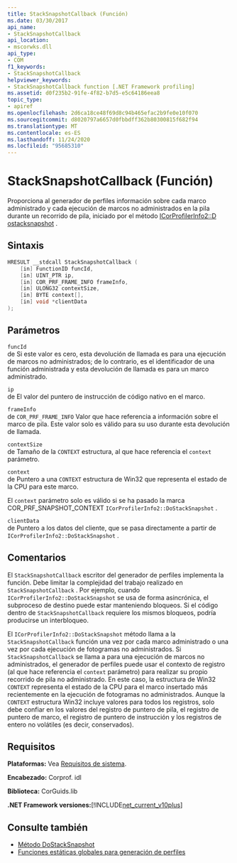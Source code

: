 ```yaml
---
title: StackSnapshotCallback (Función)
ms.date: 03/30/2017
api_name:
- StackSnapshotCallback
api_location:
- mscorwks.dll
api_type:
- COM
f1_keywords:
- StackSnapshotCallback
helpviewer_keywords:
- StackSnapshotCallback function [.NET Framework profiling]
ms.assetid: d0f235b2-91fe-4f82-b7d5-e5c64186eea8
topic_type:
- apiref
ms.openlocfilehash: 2d6ca18ce48f69d8c94b465efac2b9fe0e10f070
ms.sourcegitcommit: d8020797a6657d0fbbdff362b80300815f682f94
ms.translationtype: MT
ms.contentlocale: es-ES
ms.lasthandoff: 11/24/2020
ms.locfileid: "95685310"
---
```

# <a name="stacksnapshotcallback-function"></a>StackSnapshotCallback (Función)

Proporciona al generador de perfiles información sobre cada marco administrado y cada ejecución de marcos no administrados en la pila durante un recorrido de pila, iniciado por el método [ICorProfilerInfo2::D ostacksnapshot](icorprofilerinfo2-dostacksnapshot-method.md) .  
  
## <a name="syntax"></a>Sintaxis  
  
```cpp  
HRESULT __stdcall StackSnapshotCallback (  
    [in] FunctionID funcId,  
    [in] UINT_PTR ip,  
    [in] COR_PRF_FRAME_INFO frameInfo,  
    [in] ULONG32 contextSize,  
    [in] BYTE context[],  
    [in] void *clientData  
);  
```  
  
## <a name="parameters"></a>Parámetros  

 `funcId`  
 de Si este valor es cero, esta devolución de llamada es para una ejecución de marcos no administrados; de lo contrario, es el identificador de una función administrada y esta devolución de llamada es para un marco administrado.  
  
 `ip`  
 de El valor del puntero de instrucción de código nativo en el marco.  
  
 `frameInfo`  
 de `COR_PRF_FRAME_INFO` Valor que hace referencia a información sobre el marco de pila. Este valor solo es válido para su uso durante esta devolución de llamada.  
  
 `contextSize`  
 de Tamaño de la `CONTEXT` estructura, al que hace referencia el `context` parámetro.  
  
 `context`  
 de Puntero a una `CONTEXT` estructura de Win32 que representa el estado de la CPU para este marco.  
  
 El `context` parámetro solo es válido si se ha pasado la marca COR_PRF_SNAPSHOT_CONTEXT `ICorProfilerInfo2::DoStackSnapshot` .  
  
 `clientData`  
 de Puntero a los datos del cliente, que se pasa directamente a partir de `ICorProfilerInfo2::DoStackSnapshot` .  
  
## <a name="remarks"></a>Comentarios  

 El `StackSnapshotCallback` escritor del generador de perfiles implementa la función. Debe limitar la complejidad del trabajo realizado en `StackSnapshotCallback` . Por ejemplo, cuando `ICorProfilerInfo2::DoStackSnapshot` se usa de forma asincrónica, el subproceso de destino puede estar manteniendo bloqueos. Si el código dentro de `StackSnapshotCallback` requiere los mismos bloqueos, podría producirse un interbloqueo.  
  
 El `ICorProfilerInfo2::DoStackSnapshot` método llama a la `StackSnapshotCallback` función una vez por cada marco administrado o una vez por cada ejecución de fotogramas no administrados. Si `StackSnapshotCallback` se llama a para una ejecución de marcos no administrados, el generador de perfiles puede usar el contexto de registro (al que hace referencia el `context` parámetro) para realizar su propio recorrido de pila no administrado. En este caso, la estructura de Win32 `CONTEXT` representa el estado de la CPU para el marco insertado más recientemente en la ejecución de fotogramas no administrados. Aunque la `CONTEXT` estructura Win32 incluye valores para todos los registros, solo debe confiar en los valores del registro de puntero de pila, el registro de puntero de marco, el registro de puntero de instrucción y los registros de entero no volátiles (es decir, conservados).  
  
## <a name="requirements"></a>Requisitos  

 **Plataformas:** Vea [Requisitos de sistema](../../get-started/system-requirements.md).  
  
 **Encabezado:** Corprof. idl  
  
 **Biblioteca:** CorGuids.lib  
  
 **.NET Framework versiones:**[!INCLUDE[net_current_v10plus](../../../../includes/net-current-v10plus-md.md)]  
  
## <a name="see-also"></a>Consulte también

- [Método DoStackSnapshot](icorprofilerinfo2-dostacksnapshot-method.md)
- [Funciones estáticas globales para generación de perfiles](profiling-global-static-functions.md)
